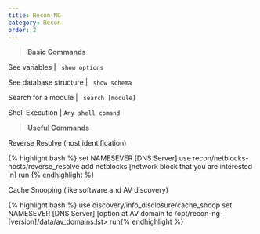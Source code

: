 ```yaml
---
title: Recon-NG 
category: Recon
order: 2
---
```


> **Basic Commands** 

See variables	| <code> show options </code>

See database structure	| <code> show schema </code>

Search for a module	| <code> search [module] </code>

Shell Execution	| <code>Any shell comand</code>

> **Useful Commands**

Reverse Resolve (host identification) 

{% highlight bash %}
set NAMESEVER [DNS Server] use recon/netblocks-hosts/reverse_resolve
add netblocks [network block that you are interested in]
run
{% endhighlight %}

Cache Snooping (like software and AV discovery) 

{% highlight bash %}
use discovery/info_disclosure/cache_snoop
set NAMESEVER [DNS Server] 
[option at AV domain to /opt/recon-ng-[version]/data/av_domains.lst>
run{% endhighlight %}
